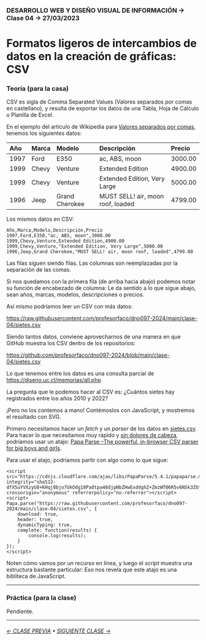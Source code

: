 ### DESARROLLO WEB Y DISEÑO VISUAL DE INFORMACIÓN → Clase 04 → 27/03/2023

# Formatos ligeros de intercambios de datos en la creación de gráficas: CSV

### Teoría (para la casa)

CSV es sigla de Comma Separated Values (Valores separados por comas en castellano), y resulta de exportar los datos de una Tabla, Hoja de Cálculo o Planilla de Excel.

En el ejemplo del artículo de Wikipedia para [Valores separados por comas](https://es.wikipedia.org/wiki/Valores_separados_por_comas), tenemos los siguientes datos:

| Año | Marca | Modelo | Descripción | Precio |
|:----|:-------|:-------|:------------|:-------|
| 1997	| Ford	| E350	| ac, ABS, moon	| 3000.00 |
| 1999	| Chevy	| Venture	| Extended Edition | 4900.00 |
| 1999 | Chevy | Venture | Extended Edition, Very Large	| 5000.00 |
| 1996 | Jeep | Grand Cherokee | MUST SELL! air, moon roof, loaded	| 4799.00 |

Los mismos datos en CSV:

```
Año,Marca,Modelo,Descripción,Precio
1997,Ford,E350,"ac, ABS, moon",3000.00
1999,Chevy,Venture,Extended Edition,4900.00
1999,Chevy,Venture,"Extended Edition, Very Large",5000.00
1996,Jeep,Grand Cherokee,"MUST SELL! air, moon roof, loaded",4799.00
```

Las filas siguen siendo filas. Las columnas son reemplazadas por la separación de las comas.

Si nos quedamos con la primera fila (de arriba hacia abajo) podemos notar su función de encabezado de columna: Le da sentido a lo que sigue abajo, sean años, marcas, modelos, descripciones o precios.

Así mismo podríamos leer un CSV con más datos: 

https://raw.githubusercontent.com/profesorfaco/dno097-2024/main/clase-04/sietes.csv

Siendo tantos datos, conviene aprovecharnos de una manera en que GitHub muestra los CSV dentro de los repositorios:

https://github.com/profesorfaco/dno097-2024/blob/main/clase-04/sietes.csv

Lo que tenemos entre los datos es una consulta parcial de https://diseno.uc.cl/memorias/all.php

La pregunta que le podemos hacer al CSV es: ¿Cuántos sietes hay registrados entre los años 2010 y 2022? 

¡Pero no los contemos a mano! Contémoslos con JavaScript, y mostremos el resultado con SVG.

Primero necesitamos hacer un *fetch* y un *parser* de los datos en [sietes.csv](https://raw.githubusercontent.com/profesorfaco/dno097-2024/main/clase-04/sietes.csv). Para hacer lo que necesitamos muy rápido y [sin dolores de cabeza](https://youtu.be/RfMkdvN-23o?feature=shared), podríamos usar un atajo: [Papa Parse –The powerful, in-browser CSV parser for big boys and girls](https://www.papaparse.com/).

Para usar el atajo, podríamos partir con algo como lo que sigue:

```
<script src="https://cdnjs.cloudflare.com/ajax/libs/PapaParse/5.4.1/papaparse.min.js" integrity="sha512-dfX5uYVXzyU8+KHqj8bjo7UkOdg18PaOtpa48djpNbZHwExddghZ+ZmzWT06R5v6NSk3ZUfsH6FNEDepLx9hPQ==" crossorigin="anonymous" referrerpolicy="no-referrer"></script>
<script>
Papa.parse("https://raw.githubusercontent.com/profesorfaco/dno097-2024/main/clase-04/sietes.csv", {
	download: true,
	header: true,
	dynamicTyping: true,
	complete: function(results) {
		console.log(results);
	}
});
</script>
```

Noten cómo vamos por un recurso en línea, y luego el *script* muestra una estructura bastante particular: Eso nos revela que este atajo es una bibliteca de JavaScript.

- - - - - - - - - - - - - - 

### Práctica (para la clase)

Pendiente.

- - - - - - - 

###### [← CLASE PREVIA](https://github.com/profesorfaco/dno097-2024/tree/main/clase-03) • [SIGUIENTE CLASE →](https://github.com/profesorfaco/dno097-2024/tree/main/clase-05)
